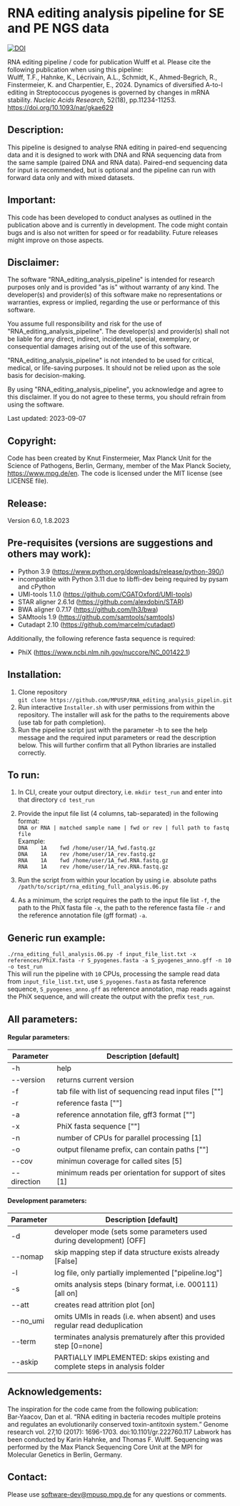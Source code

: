 # RNA editing analysis pipeline for SE and PE NGS data 

[![DOI](https://zenodo.org/badge/669123079.svg)](https://zenodo.org/badge/latestdoi/669123079)

RNA editing pipeline / code for publication Wulff et al.
Please cite the following publication when using this pipeline:<br>
Wulff, T.F., Hahnke, K., Lécrivain, A.L., Schmidt, K., Ahmed-Begrich, R., Finstermeier, K. and Charpentier, E., 2024. Dynamics of diversified A-to-I editing in Streptococcus pyogenes is governed by changes in mRNA stability. <i>Nucleic Acids Research</i>, 52(18), pp.11234-11253.<br>
https://doi.org/10.1093/nar/gkae629

## Description:
This pipeline is designed to analyse RNA editing in paired-end sequencing data and it is designed to work with DNA and RNA sequencing data from the same sample (paired DNA and RNA data). Paired-end sequencing data for input is recommended, but is optional and the pipeline can run with forward data only and with mixed datasets.

## Important:
This code has been developed to conduct analyses as outlined in the publication above and is currently in development. The code might contain bugs and is also not written for speed or for readability. Future releases might improve on those aspects.

## Disclaimer:

The software "RNA_editing_analysis_pipeline" is intended for research purposes only and is provided "as is" without warranty of any kind. The developer(s) and provider(s) of this software make no representations or warranties, express or implied, regarding the use or performance of this software.

You assume full responsibility and risk for the use of "RNA_editing_analysis_pipeline". The developer(s) and provider(s) shall not be liable for any direct, indirect, incidental, special, exemplary, or consequential damages arising out of the use of this software.

"RNA_editing_analysis_pipeline" is not intended to be used for critical, medical, or life-saving purposes. It should not be relied upon as the sole basis for decision-making.

By using "RNA_editing_analysis_pipeline", you acknowledge and agree to this disclaimer. If you do not agree to these terms, you should refrain from using the software.

Last updated: 2023-09-07

## Copyright:
Code has been created by Knut Finstermeier, Max Planck Unit for the Science of Pathogens, Berlin, Germany, member of the Max Planck Society, https://www.mpg.de/en. The code is licensed under the MIT license (see LICENSE file).

## Release:
Version 6.0, 1.8.2023

## Pre-requisites (versions are suggestions and others may work):
- Python 3.9 (https://www.python.org/downloads/release/python-390/)
- incompatible with Python 3.11 due to libffi-dev being required by pysam and cPython
- UMI-tools 1.1.0 (https://github.com/CGATOxford/UMI-tools)
- STAR aligner 2.6.1d (https://github.com/alexdobin/STAR)
- BWA aligner 0.7.17 (https://github.com/lh3/bwa)
- SAMtools 1.9 (https://github.com/samtools/samtools)
- Cutadapt 2.10 (https://github.com/marcelm/cutadapt)

Additionally, the following reference fasta sequence is required:
- PhiX (https://www.ncbi.nlm.nih.gov/nuccore/NC_001422.1)

## Installation:
1. Clone repository<br>```git clone https://github.com/MPUSP/RNA_editing_analysis_pipelin.git```
2. Run interactive ```Installer.sh``` with user permissions from within the repository. The installer will ask for the paths to the requirements above (use tab for path completion).
3. Run the pipeline script just with the parameter -h to see the help message and the required input parameters or read the description below. This will further confirm that all Python libraries are installed correctly.

## To run:
1. In CLI, create your output directory, i.e. ```mkdir test_run``` and enter into that directory ```cd test_run```
2. Provide the input file list (4 columns, tab-separated) in the following format:<br>
```DNA or RNA | matched sample name | fwd or rev | full path to fastq file```<br>
Example:<br>
```DNA    1A	fwd	/home/user/1A_fwd.fastq.gz```<br>
```DNA    1A	rev	/home/user/1A_rev.fastq.gz```<br>
```RNA    1A	fwd	/home/user/1A_fwd.RNA.fastq.gz```<br>
```RNA    1A	rev	/home/user/1A_rev.RNA.fastq.gz```<br>

3. Run the script from within your location by using i.e. absolute paths ```/path/to/script/rna_editing_full_analysis.06.py```
4. As a minimum, the script requires the path to the input file list ```-f```, the path to the PhiX fasta file ```-x```, the path to the reference fasta file ```-r``` and the reference annotation file (gff format) ```-a```.

## Generic run example:
```./rna_editing_full_analysis.06.py -f input_file_list.txt -x references/PhiX.fasta -r S_pyogenes.fasta -a S_pyogenes_anno.gff -n 10 -o test_run```<br>
This will run the pipeline with ```10``` CPUs, processing the sample read data from ```input_file_list.txt```, use ```S_pyogenes.fasta``` as fasta reference sequence, ```S_pyogenes_anno.gff``` as reference annotation, map reads against the PhiX sequence, and will create the output with the prefix ```test_run```.

## All parameters:
#### Regular parameters:
| Parameter | Description [default] |
| --- | --- |
| -h | help |
| --version | returns current version |
| -f | tab file with list of sequencing read input files [""] |
| -r | reference fasta [""] |
| -a | reference annotation file, gff3 format [""]<br> |
| -x | PhiX fasta sequence [""] |
| -n | number of CPUs for parallel processing [1] |
| -o | output filename prefix, can contain paths [""] |
| --cov | minimun coverage for called sites [5] |
| --direction | minimum reads per orientation for support of sites [1] |

#### Development parameters:
| Parameter | Description [default] |
| --- | --- |
| -d | developer mode (sets some parameters used during development) [OFF] |
| --nomap | skip mapping step if data structure exists already [False] |
| -l | log file, only partially implemented ["pipeline.log"] |
| -s | omits analysis steps (binary format, i.e. 000111) [all on] |
| --att | creates read attrition plot [on] |
| --no_umi | omits UMIs in reads (i.e. when absent) and uses regular read deduplication |
| --term | terminates analysis prematurely after this provided step [0=none] |
| --askip | PARTIALLY IMPLEMENTED: skips existing and complete steps in analysis folder |

## Acknowledgements:
The inspiration for the code came from the following publication:<br>
Bar-Yaacov, Dan et al. “RNA editing in bacteria recodes multiple proteins and regulates an evolutionarily conserved toxin-antitoxin system.” Genome research vol. 27,10 (2017): 1696-1703. doi:10.1101/gr.222760.117
Labwork has been conducted by Karin Hahnke, and Thomas F. Wulff. Sequencing was performed by the Max Planck Sequencing Core Unit at the MPI for Molecular Genetics in Berlin, Germany.

## Contact:
Please use software-dev@mpusp.mpg.de for any questions or comments.

